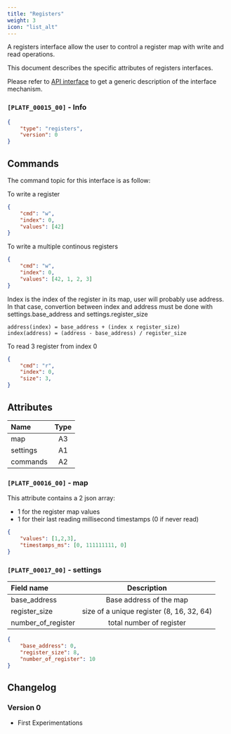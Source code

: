 ```yaml
---
title: "Registers"
weight: 3
icon: "list_alt"
---
```


A registers interface allow the user to control a register map with write and read operations.

This document describes the specific attributes of registers interfaces.

Please refer to [API interface](../core.md) to get a generic description of the interface mechanism.

### `[PLATF_00015_00]` - Info

```json
{
    "type": "registers",
    "version": 0
}
```

## Commands

The command topic for this interface is as follow:

To write a register

```json
{
    "cmd": "w",
    "index": 0,
    "values": [42]
}
```

To write a multiple continous registers

```json
{
    "cmd": "w",
    "index": 0,
    "values": [42, 1, 2, 3]
}
```

Index is the index of the register in its map, user will probably use address.
In that case, convertion between index and address must be done with settings.base_address and settings.register_size

```
address(index) = base_address + (index x register_size)
index(address) = (address - base_address) / register_size
```

To read 3 register from index 0

```json
{
    "cmd": "r",
    "index": 0,
    "size": 3,
}
```

## Attributes

| Name | Type |
| :------------- | :--: |
| map            |  A3  |
| settings       |  A1  |
| commands       |  A2  |

### `[PLATF_00016_00]` - map

This attribute contains a 2 json array:

- 1 for the register map values 
- 1 for their last reading millisecond timestamps (0 if never read)

```json
{
    "values": [1,2,3],
    "timestamps_ms": [0, 111111111, 0]
}
```

### `[PLATF_00017_00]` - settings

| Field name         |                Description                |
| :----------------- | :---------------------------------------: |
| base_address       |          Base address of the map          |
| register_size      | size of a unique register (8, 16, 32, 64) |
| number_of_register |         total number of register          |

```json
{
    "base_address": 0,
    "register_size": 8,
    "number_of_register": 10
}
```

## Changelog

### Version 0

- First Experimentations


